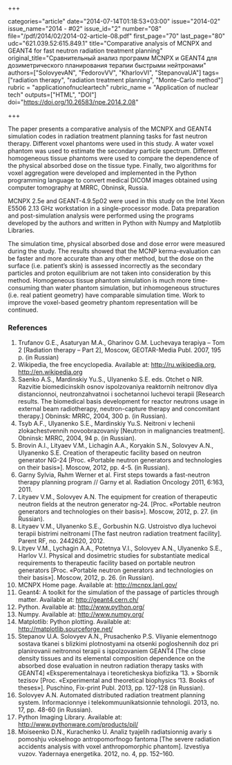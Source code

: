 +++

categories="article"
date="2014-07-14T01:18:53+03:00"
issue="2014-02"
issue_name="2014 - #02"
issue_id="2"
number="08"
file="/pdf/2014/02/2014-02-article-08.pdf"
first_page="70"
last_page="80"
udc="621.039.52:615.849.1"
title="Comparative analysis of MCNPX and GEANT4 for fast neutron radiation treatment planning"
original_title="Сравнительный анализ программ MCNPX и GEANT4 для дозиметрического планирования терапии быстрыми нейтронами"
authors=["SolovyevAN", "FedorovVV", "KharlovVI", "StepanovaUA"]
tags=["radiation therapy", "radiation treatment planning", "Monte-Carlo method"]
rubric = "applicationofnucleartech"
rubric_name = "Application of nuclear tech"
outputs=["HTML", "DOI"]
doi="https://doi.org/10.26583/npe.2014.2.08"

+++

The paper presents a comparative analysis of the MCNPX and GEANT4 simulation codes in radiation treatment planning tasks for fast neutron therapy. Different voxel phantoms were used in this study. A water voxel phantom was used to estimate the secondary particle spectrum. Different homogeneous tissue phantoms were used to compare the dependence of the physical absorbed dose on the tissue type. Finally, two algorithms for voxel aggregation were developed and implemented in the Python programming language to convert medical DICOM images obtained using computer tomography at MRRC, Obninsk, Russia.

MCNPX 2.5e and GEANT-4.9.5p02 were used in this study on the Intel Xeon E5506 2.13 GHz workstation in a single-processor mode. Data preparation and post-simulation analysis were performed using the programs developed by the authors and written in Python with Numpy and Matplotlib Libraries.

The simulation time, physical absorbed dose and dose error were measured during the study. The results showed that the MCNP kerma-evaluation can be faster and more accurate than any other method, but the dose on the surface (i.e. patient’s skin) is assessed incorrectly as the secondary particles and proton equilibrium are not taken into consideration by this method. Homogeneous tissue phantom simulation is much more time-consuming than water phantom simulation, but inhomogeneous structures (i.e. real patient geometry) have comparable simulation time. Work to improve the voxel-based geometry phantom representation will be continued.

### References

1. Trufanov G.E., Asaturyan M.A., Gharinov G.M. Luchevaya terapiya – Tom 2 [Radiation therapy – Part 2], Moscow, GEOTAR-Media Publ. 2007, 195 p. (in Russian)
2. Wikipedia, the free encyclopedia. Available at: http://ru.wikipedia.org, http://en.wikipedia.org
3. Saenko A.S., Mardinskiy Yu.S., Ulyanenko S.E. eds. Otchet o NIR. Razvitie biomedicinskih osnov ispolzovaniya reaktornih neitronov dlya distancionnoi, neutronzahvatnoi i sochetannoi luchevoi terapii [Research results. The biomedical basis development for reactor neutrons usage in external beam radiotherapy, neutron-capture therapy and concomitant therapy.] Obninsk: MRRC, 2004, 300 p. (in Russian).
4. Tsyb A.F., Ulyanenko S.E., Mardinskiy Yu.S. Neitroni v lechenii zlokachestvennih novoobrazovaniy [Neutron in malignancies treatment]. Obninsk: MRRC, 2004, 94 p. (in Russian).
5. Brovin A.I., Lityaev V.M., Lichagin A.A., Koryakin S.N., Solovyev A.N., Ulyanenko S.E. Creation of therapeutic facility based on neutron generator NG-24 [Proc. «Portable neutron generators and technologies on their basis»]. Moscow, 2012, pp. 4-5. (in Russian).
6. Garny Sylvia, Rьhm Werner et al. First steps towards a fast-neutron therapy planning program // Garny et al. Radiation Oncology 2011, 6:163, 2011.
7. Lityaev V.M., Solovyev A.N. The equipment for creation of therapeutic neutron fields at the neutron generator ng-24. [Proc. «Portable neutron generators and technologies on their basis»]. Moscow, 2012, p. 27. (in Russian).
8. Lityaev V.M., Ulyanenko S.E., Gorbushin N.G. Ustroistvo dlya luchevoi terapii bistrimi neitronami [The fast neutron radiation treatment facility]. Parent RF, no. 2442620, 2012.
9. Lityev V.M., Lychagin A.A., Potetnya V.I., Solovyev A.N., Ulyanenko S.E., Harlov V.I. Physical and dosimetric studies for substantiate medical requirements to therapeutic facility based on portable neutron generators [Proc. «Portable neutron generators and technologies on their basis»]. Moscow, 2012, p. 26. (in Russian).
10. MCNPX Home page. Available at: http://mcnpx.lanl.gov/
11. Geant4: A toolkit for the simulation of the passage of particles through matter. Available at: http://geant4.cern.ch/
12. Python. Available at: http://www.python.org/
13. Numpy. Available at: http://www.numpy.org/
14. Matplotlib: Python plotting. Available at: http://matplotlib.sourceforge.net/
15. Stepanov U.A. Solovyev A.N., Prusachenko P.S. Vliyanie elementnogo sostava tkanei s blizkimi plotnostyami na otsenki pogloshennih doz pri planirovanii neitronnoi terapii s ispolzovaniem GEANT4 [The close density tissues and its elemental composition dependence on the absorbed dose evaluation in neutron radiation therapy tasks with GEANT4] «Eksperementalnaya i teoreticheskya biofizika ’13. » Sbornik tezisov [Proc. «Experimental and theoretical biophysics ’13. Books of theses»]. Puschino, Fix-print Publ. 2013, pp. 127-128 (in Russian).
16. Solovyev A.N. Automated distributed radiation treatment planning system. Informacionnye i telekommuunikatsionnie tehnologii. 2013, no. 17, pp. 48-60 (in Russian).
17. Python Imaging Library. Available at: http://www.pythonware.com/products/pil/
18. Moiseenko D.N., Kurachenko U. Analiz tyajelih radiatsionnig avariy s pomoshju vokselnogo antropomorfnogo fantoma [The severe radiation accidents analysis with voxel anthropomorphic phantom]. Izvestiya vuzov. Yadernaya energetika. 2012, no. 4, pp. 152–160.
